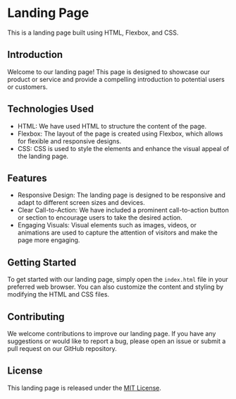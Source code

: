 # Landing Page

This is a landing page built using HTML, Flexbox, and CSS.

## Introduction

Welcome to our landing page! This page is designed to showcase our product or service and provide a compelling introduction to potential users or customers.

## Technologies Used

- HTML: We have used HTML to structure the content of the page.
- Flexbox: The layout of the page is created using Flexbox, which allows for flexible and responsive designs.
- CSS: CSS is used to style the elements and enhance the visual appeal of the landing page.

## Features

- Responsive Design: The landing page is designed to be responsive and adapt to different screen sizes and devices.
- Clear Call-to-Action: We have included a prominent call-to-action button or section to encourage users to take the desired action.
- Engaging Visuals: Visual elements such as images, videos, or animations are used to capture the attention of visitors and make the page more engaging.

## Getting Started

To get started with our landing page, simply open the `index.html` file in your preferred web browser. You can also customize the content and styling by modifying the HTML and CSS files.

## Contributing

We welcome contributions to improve our landing page. If you have any suggestions or would like to report a bug, please open an issue or submit a pull request on our GitHub repository.

## License

This landing page is released under the [MIT License](https://opensource.org/licenses/MIT).
